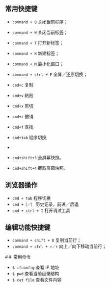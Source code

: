 ## 常用快捷键
- `command + Q` 关闭当前程序；
- `command + W` 关闭当前标签；
- `command + T` 打开新标签；
- `command + N` 新建标签；
- `command + M` 最小化窗口；
- `command + ctrl + F` 全屏／还原切换；

- `cmd+c` 复制
- `cmd+v` 粘贴
- `cmd+x` 剪切
- `cmd+z` 撤销
- `cmd+f` 查找
- `cmd+tab` 程序切换;

-

- `cmd+shift+3` 全屏幕快照。
- `cmd+shift+4` 截取屏幕快照。

## 浏览器操作
- `cmd + tab` 程序切换
- `cmd +［／］` 历史记录，前进／后退
- `cmd + ctrl + I` 打开调试工具

##  编辑功能快捷键
- `command + shift + D` 复制当前行；
- `command + ctrl + ⬆️／⬇️` 向上／向下移动当前行；

#＃ 常用命令
- `$ ifconfig` 查看 IP 地址
- `$ pwd` 查看当前目录结构
- `$ cat file` 查看文件内容
